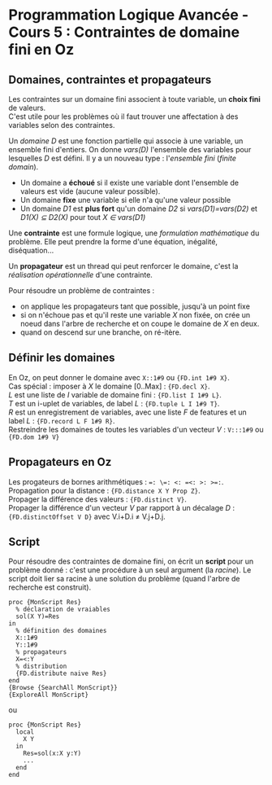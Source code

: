 # Programmation Logique Avancée - Cours 5 : Contraintes de domaine fini en Oz

## Domaines, contraintes et propagateurs

Les contraintes sur un domaine fini associent à toute variable, un **choix
fini** de valeurs.  
C'est utile pour les problèmes où il faut trouver une affectation à des
variables selon des contraintes.  

Un *domaine D* est une fonction partielle qui associe à une variable, un
ensemble fini d'entiers. On donne *vars(D)* l'ensemble des variables pour
lesquelles *D* est défini.
Il y a un nouveau type : l'*ensemble fini* (*finite domain*).

* Un domaine a **échoué** si il existe une variable dont l'ensemble de valeurs
est vide (aucune valeur possible).
* Un domaine **fixe** une variable si elle n'a qu'une valeur possible
* Un domaine *D1* est **plus fort** qu'un domaine *D2* si
*vars(D1)=vars(D2)* et *D1(X) ⊆ D2(X)* pour tout *X ∈ vars(D1)*

Une **contrainte** est une formule logique, une *formulation mathématique* du
problème. Elle peut prendre la forme d'une équation, inégalité, diséquation...

Un **propagateur** est un thread qui peut renforcer le domaine, c'est la
*réalisation opérationnelle* d'une contrainte.  

Pour résoudre un problème de contraintes :

* on applique les propagateurs tant que possible, jusqu'à un point fixe
* si on n'échoue pas et qu'il reste une variable *X* non fixée, on crée un
noeud dans l'arbre de recherche et on coupe le domaine de *X* en deux.
* quand on descend sur une branche, on ré-itère.

## Définir les domaines

En Oz, on peut donner le domaine avec ```X::1#9``` ou ```{FD.int 1#9 X}```.  
Cas spécial : imposer à *X* le domaine [0..Max] : ```{FD.decl X}```.  
*L* est une liste de *I* variable de domaine fini : ```{FD.list I 1#9 L}```.  
*T* est un i-uplet de variables, de label *L* : ```{FD.tuple L I 1#9 T}```.  
*R* est un enregistrement de variables, avec une liste *F* de features et un
label *L* : ```{FD.record L F 1#9 R}```.  
Restreindre les domaines de toutes les variables d'un vecteur *V* :
```V:::1#9``` ou ```{FD.dom 1#9 V}```

## Propagateurs en Oz

Les progateurs de bornes arithmétiques : ```=: \=: <: =<: >: >=:```.  
Propagation pour la distance : ```{FD.distance X Y Prop Z}```.  
Propager la différence des valeurs : ```{FD.distinct V}```.  
Propager la différence d'un vecteur *V* par rapport à un décalage *D* :
```{FD.distinctOffset V D}``` avec V.i+D.i ≠ V.j+D.j.  

## Script

Pour résoudre des contraintes de domaine fini, on écrit un **script** pour un
problème donné : c'est une procédure à un seul argument (la *racine*). Le
script doit lier sa racine à une solution du problème (quand l'arbre de
recherche est construit).
```
proc {MonScript Res}
  % déclaration de vraiables
  sol(X Y)=Res
in
  % définition des domaines
  X::1#9
  Y::1#9
  % propagateurs
  X=<:Y
  % distribution
  {FD.distribute naive Res}
end
{Browse {SearchAll MonScript}}
{ExploreAll MonScript}
```
ou
```
proc {MonScript Res}
  local
    X Y
  in
    Res=sol(x:X y:Y)
    ...
  end
end
```
